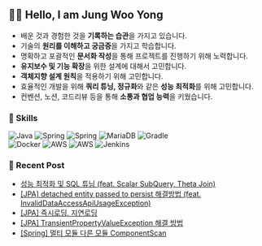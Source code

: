 ## 👨‍💻 Hello, I am Jung Woo Yong
- 배운 것과 경험한 것을 **기록하는 습관**을 가지고 있습니다.
- 기술의 **원리를 이해하고 궁금증**을 가지고 학습합니다.
- 명확하고 포괄적인 **문서화 작성**을 통해 프로젝트를 진행하기 위해 노력합니다.
- **유지보수 및 기능 확장**을 위한 설계에 대해서 고민합니다.
- **객체지향 설계 원칙**을 적용하기 위해 고민합니다.
- 효율적인 개발을 위해 **쿼리 튜닝, 정규화**와 같은 **성능 최적화**를 위해 고민합니다.
- 컨벤션, 노션, 코드리뷰 등을 통해 **소통과 협업 능력**을 키웠습니다.


### 📌 Skills
![Java](https://img.shields.io/badge/JAVA-007396.svg?style=flat-square&logo=openjdk&logoColor=white) ![Spring](https://img.shields.io/badge/SprintBoot-236DB33F.svg?style=flat-square&logo=springboot&logoColor=white) ![Spring](https://img.shields.io/badge/JPA-236DB33F.svg?style=flat-square&logo=JPA&logoColor=white) ![MariaDB](https://img.shields.io/badge/MariaDB-003545?style=flat-square&logo=mariadb&logoColor=white) ![Gradle](https://img.shields.io/badge/Gradle-02303A.svg?style=flat-square&logo=Gradle&logoColor=white) <br/>
 ![Docker](https://img.shields.io/badge/Docker-%230db7ed.svg?style=flat-square&logo=docker&logoColor=white) ![AWS](https://img.shields.io/badge/AWS%20EC2-FF9900.svg?style=flat-square&logo=amazonec2&logoColor=white) ![AWS](https://img.shields.io/badge/AWS%20RDS-527FFF.svg?style=flat-square&logo=amazonrds&logoColor=white) ![Jenkins](https://img.shields.io/badge/Jenkins-%232C5263.svg?style=flat-square&logo=jenkins&logoColor=white)


  
### 📝 Recent Post 
<!-- BLOG-POST-LIST:START -->
- [성능 최적화 및 SQL 튜닝 &lpar;feat. Scalar SubQuery, Theta Join&rpar;](https://velog.io/@wooyong99/%EC%84%B1%EB%8A%A5-%EC%B5%9C%EC%A0%81%ED%99%94-%EB%B0%8F-SQL-%ED%8A%9C%EB%8B%9D-feat.-Scalar-SubQuery-Theta-Join)
- [[JPA] detached entity passed to persist 해결방법 &lpar;feat. InvalidDataAccessApiUsageException&rpar;](https://velog.io/@wooyong99/JPA-detached-entity-passed-to-persist-%ED%95%B4%EA%B2%B0%EB%B0%A9%EB%B2%95-feat.-InvalidDataAccessApiUsageException)
- [[JPA] 즉시로딩, 지연로딩](https://velog.io/@wooyong99/JPA-%EC%A6%89%EC%8B%9C%EB%A1%9C%EB%94%A9-%EC%A7%80%EC%97%B0%EB%A1%9C%EB%94%A9)
- [[JPA] TransientPropertyValueException 해결 방법](https://velog.io/@wooyong99/JPA-TransientPropertyValueException-%ED%95%B4%EA%B2%B0-%EB%B0%A9%EB%B2%95)
- [[Spring] 멀티 모듈 다른 모듈 ComponentScan](https://velog.io/@wooyong99/Spring-%EB%A9%80%ED%8B%B0-%EB%AA%A8%EB%93%88-%EB%8B%A4%EB%A5%B8-%EB%AA%A8%EB%93%88-ComponentScan)
<!-- BLOG-POST-LIST:END -->

</div>
</div>

